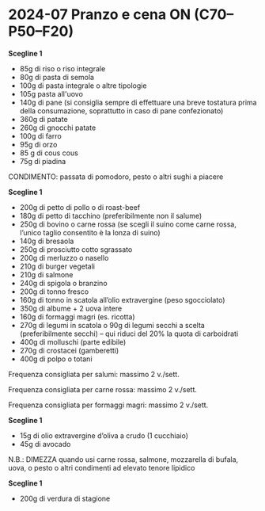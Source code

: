 # 2024-07 Pranzo e cena ON (C70–P50–F20)

**Scegline 1**

- 85g di riso o riso integrale
- 80g di pasta di semola
- 100g di pasta integrale o altre tipologie
- 105g pasta all'uovo
- 140g di pane (si consiglia sempre di effettuare una breve tostatura prima della consumazione, soprattutto in caso di pane confezionato)
- 360g di patate
- 260g di gnocchi patate
- 100g di farro
- 95g di orzo
- 85 g di cous cous
- 75g di piadina

CONDIMENTO: passata di pomodoro, pesto o altri sughi a piacere

**Scegline 1**

- 200g di petto di pollo o di roast-beef
- 180g di petto di tacchino (preferibilmente non il salume)
- 250g di bovino o carne rossa (se scegli il suino come carne rossa, l’unico taglio consentito è la lonza di suino)
- 140g di bresaola
- 250g di prosciutto cotto sgrassato
- 200g di merluzzo o nasello
- 210g di burger vegetali
- 210g di salmone
- 240g di spigola o branzino
- 200g di tonno fresco
- 160g di tonno in scatola all’olio extravergine (peso sgocciolato)
- 350g di albume + 2 uova intere
- 160g di formaggi magri (es. ricotta)
- 270g di legumi in scatola o 90g di legumi secchi a scelta (preferibilmente secchi) – qui riduci del 20% la quota di carboidrati
- 400g di molluschi (parte edibile)
- 270g di crostacei (gamberetti)
- 400g di polpo o totani

Frequenza consigliata per salumi: massimo 2 v./sett.

Frequenza consigliata per carne rossa: massimo 2 v./sett.

Frequenza consigliata per formaggi magri: massimo 2 v./sett.

**Scegline 1**

- 15g di olio extravergine d’oliva a crudo (1 cucchiaio)
- 45g di avocado

N.B.: DIMEZZA quando usi carne rossa, salmone, mozzarella di bufala, uova, o pesto o altri condimenti ad elevato tenore lipidico

**Scegline 1**

- 200g di verdura di stagione
